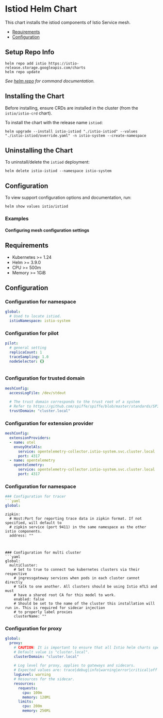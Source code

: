 # Istiod Helm Chart

This chart installs the istiod components of Istio Service mesh.

- [Requirements](#requirements)
- [Configuration](#configuration)

## Setup Repo Info

```console
helm repo add istio https://istio-release.storage.googleapis.com/charts
helm repo update
```

_See [helm repo](https://helm.sh/docs/helm/helm_repo/) for command documentation._

## Installing the Chart

Before installing, ensure CRDs are installed in the cluster (from the `istio/istio-crd` chart).

To install the chart with the release name `istiod`:

```console
helm upgrade --install istio-istiod "./istio-istiod" --values "./istio-istiod/override.yaml" -n istio-system --create-namespace 
```

## Uninstalling the Chart

To uninstall/delete the `istiod` deployment:

```console
helm delete istio-istiod --namespace istio-system
```

## Configuration

To view support configuration options and documentation, run:

```console
helm show values istio/istiod
```

### Examples 

#### Configuring mesh configuration settings

## Requirements

* Kubernetes >= 1.24
* Helm >= 3.9.0
* CPU >= 500m 
* Memory >= 1GiB 

## Configuration

### Configuration for namespace
```yaml
global:
  # Used to locate istiod.
  istioNamespace: istio-system
```

### Configuration for pilot
```yaml
pilot:
  # general setting
  replicaCount: 1
  traceSampling: 1.0
  nodeSelector: {}
  
```


### Configuration for trusted domain
```yaml
meshConfig:
  accessLogFile: /dev/stdout
  
  # The trust domain corresponds to the trust root of a system
  # Refer to https://github.com/spiffe/spiffe/blob/master/standards/SPIFFE-ID.md#21-trust-domain
  trustDomain: "cluster.local"
```
  
### Configuration for extension provider
```yaml
meshConfig:
  extensionProviders: 
  - name: otel
    envoyOtelAls:
      service: opentelemetry-collector.istio-system.svc.cluster.local
      port: 4317
  - name: opentelemetry
    opentelemetry:
      service: opentelemetry-collector.istio-system.svc.cluster.local
      port: 4317  
```
  
### Configuration for namespace
```yaml
### Configuration for tracer
```yaml
global:
```
    zipkin:
      # Host:Port for reporting trace data in zipkin format. If not specified, will default to
      # zipkin service (port 9411) in the same namespace as the other istio components.
      address: ""
```
    

### Configuration for multi cluster
```yaml
global:
  multiCluster:
    # Set to true to connect two kubernetes clusters via their respective
    # ingressgateway services when pods in each cluster cannot directly
    # talk to one another. All clusters should be using Istio mTLS and must
    # have a shared root CA for this model to work.
    enabled: false
    # Should be set to the name of the cluster this installation will run in. This is required for sidecar injection
    # to properly label proxies
    clusterName: ""
```

### Configuration for proxy 
```yaml
global:
  proxy:
    # CAUTION: It is important to ensure that all Istio helm charts specify the same clusterDomain value cluster domain. 
    # Default value is "cluster.local".
    clusterDomain: "cluster.local"
  
    # Log level for proxy, applies to gateways and sidecars.
    # Expected values are: trace|debug|info|warning|error|critical|off
    logLevel: warning
    # Resources for the sidecar.
    resources:
      requests:
        cpu: 100m
        memory: 128Mi
      limits:
        cpu: 200m
        memory: 256Mi    
```


 